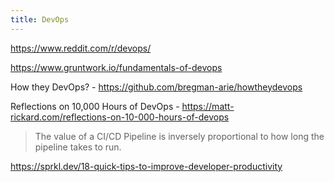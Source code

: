 ```yaml
---
title: DevOps
---
```


https://www.reddit.com/r/devops/

https://www.gruntwork.io/fundamentals-of-devops

How they DevOps? - https://github.com/bregman-arie/howtheydevops

Reflections on 10,000 Hours of DevOps - https://matt-rickard.com/reflections-on-10-000-hours-of-devops

> The value of a CI/CD Pipeline is inversely proportional to how long the pipeline takes to run.

https://sprkl.dev/18-quick-tips-to-improve-developer-productivity
